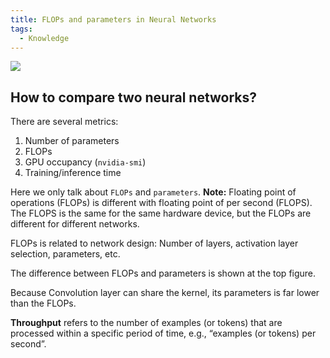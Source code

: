 ```yaml
---
title: FLOPs and parameters in Neural Networks
tags:
  - Knowledge
---
```


![](https://www.researchgate.net/publication/356635704/figure/tbl3/AS:1096639766888449@1638470703934/Calculation-of-learnable-parameters-and-FLOPS-for-the-proposed-model.png)

## How to compare two neural networks? 
There are several metrics:
1. Number of parameters
2. FLOPs
3. GPU occupancy (`nvidia-smi`)
4. Training/inference time


Here we only talk about `FLOPs` and `parameters`.
**Note:** Floating point of operations (FLOPs) is different with floating point of per second (FLOPS). The FLOPS is the same for the same hardware device, but the FLOPs are different for different networks.

FLOPs is related to network design: Number of layers, activation layer selection, parameters, etc.

The difference between FLOPs and parameters is shown at the top figure.

Because Convolution layer can share the kernel, its parameters is far lower than the FLOPs.

**Throughput** refers to the number of examples (or tokens) that are processed within a specific period of time, e.g., “examples (or tokens) per second”.